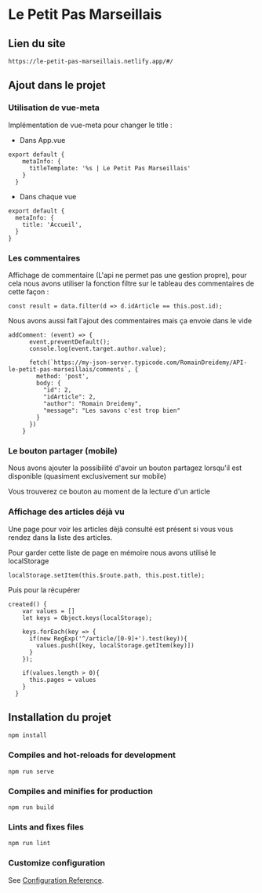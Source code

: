 # Le Petit Pas Marseillais

## Lien du site 

```
https://le-petit-pas-marseillais.netlify.app/#/
```

## Ajout dans le projet

### Utilisation de vue-meta

Implémentation de vue-meta pour changer le title : 
- Dans App.vue
```
export default {
    metaInfo: {
      titleTemplate: '%s | Le Petit Pas Marseillais'
    }
  }
```

- Dans chaque vue
```
export default {
  metaInfo: {
    title: 'Accueil',
  }
}
```

### Les commentaires

Affichage de commentaire (L'api ne permet pas une gestion propre), pour cela nous avons utiliser la fonction filtre sur le tableau des commentaires de cette façon :

```
const result = data.filter(d => d.idArticle == this.post.id);
```

Nous avons aussi fait l'ajout des commentaires mais ça envoie dans le vide

```
addComment: (event) => {
      event.preventDefault();
      console.log(event.target.author.value);

      fetch(`https://my-json-server.typicode.com/RomainDreidemy/API-le-petit-pas-marseillais/comments`, {
        method: 'post',
        body: {
          "id": 2,
          "idArticle": 2,
          "author": "Romain Dreidemy",
          "message": "Les savons c'est trop bien"
        }
      })
    }
```

### Le bouton partager (mobile)

Nous avons ajouter la possibilité d'avoir un bouton partagez lorsqu'il est disponible (quasiment exclusivement sur mobile)

Vous trouverez ce bouton au moment de la lecture d'un article

### Affichage des articles déjà vu

Une page pour voir les articles dèjà consulté est présent si vous vous rendez dans la liste des articles.

Pour garder cette liste de page en mémoire nous avons utilisé le localStorage

```
localStorage.setItem(this.$route.path, this.post.title);
```

Puis pour la récupérer

```
created() {
    var values = []
    let keys = Object.keys(localStorage);

    keys.forEach(key => {
      if(new RegExp('^/article/[0-9]+').test(key)){
        values.push([key, localStorage.getItem(key)])
      }
    });

    if(values.length > 0){
      this.pages = values
    }
  }
```


## Installation du projet
```
npm install
```

### Compiles and hot-reloads for development
```
npm run serve
```

### Compiles and minifies for production
```
npm run build
```

### Lints and fixes files
```
npm run lint
```

### Customize configuration
See [Configuration Reference](https://cli.vuejs.org/config/).
